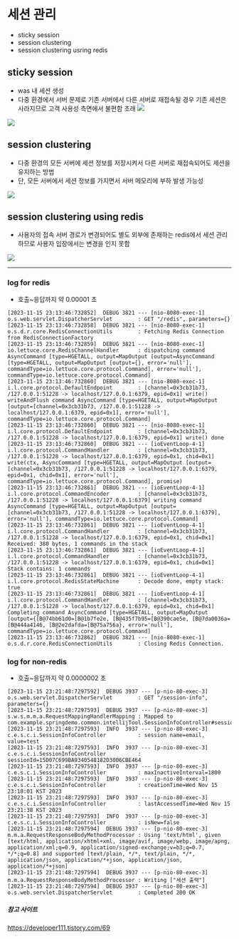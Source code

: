 # 세션 관리
- sticky session
- session clustering
- session clustering usring redis

## sticky session
- was 내 세션 생성
- 다중 환경에서 서버 문제로 기존 서버에서 다른 서버로 재접속될 경우 기존 세션은 사라지므로 고객 사용성 측면에서 불편함 초래
<img src="https://github.com/chp320/ts/assets/47440517/366a7a9e-da8b-4b9a-8a7c-0ae16af1f494" /> <br>
<img src="https://github.com/chp320/ts/assets/47440517/def68597-d88a-456f-b09e-43495f73ec27" />

## session clustering
- 다중 환경의 모든 서버에 세션 정보를 저장시켜서 다른 서버로 재접속되어도 세션을 유지하는 방법
- 단, 모든 서버에서 세션 정보를 가지면서 서버 메모리에 부하 발생 가능성
<img src="https://github.com/chp320/ts/assets/47440517/b76819dd-2479-4edd-b164-de99f7b1463c" />

## session clustering using redis
- 사용자의 접속 서버 경로가 변경되어도 별도 외부에 존재하는 redis에서 세션 관리하므로 사용자 입장에서는 변경을 인지 못함
<img src="https://github.com/chp320/ts/assets/47440517/6fc47e6a-01f1-4eca-9b99-c4350237eaa9" />

<hr>

### log for redis
- 호출~응답까지 약 0.00001 초

```
[2023-11-15 23:13:46:732852]  DEBUG 3821 --- [nio-8080-exec-1] o.s.web.servlet.DispatcherServlet        : GET "/redis", parameters={}
[2023-11-15 23:13:46:732858]  DEBUG 3821 --- [nio-8080-exec-1] o.s.d.r.core.RedisConnectionUtils        : Fetching Redis Connection from RedisConnectionFactory
[2023-11-15 23:13:46:732859]  DEBUG 3821 --- [nio-8080-exec-1] io.lettuce.core.RedisChannelHandler      : dispatching command AsyncCommand [type=HGETALL, output=MapOutput [output=AsyncCommand [type=HGETALL, output=MapOutput [output={}, error='null'], commandType=io.lettuce.core.protocol.Command], error='null'], commandType=io.lettuce.core.protocol.Command]
[2023-11-15 23:13:46:732860]  DEBUG 3821 --- [nio-8080-exec-1] i.l.core.protocol.DefaultEndpoint        : [channel=0x3cb31b73, /127.0.0.1:51228 -> localhost/127.0.0.1:6379, epid=0x1] write() writeAndFlush command AsyncCommand [type=HGETALL, output=MapOutput [output=[channel=0x3cb31b73, /127.0.0.1:51228 -> localhost/127.0.0.1:6379, epid=0x1], error='null'], commandType=io.lettuce.core.protocol.Command]
[2023-11-15 23:13:46:732860]  DEBUG 3821 --- [nio-8080-exec-1] i.l.core.protocol.DefaultEndpoint        : [channel=0x3cb31b73, /127.0.0.1:51228 -> localhost/127.0.0.1:6379, epid=0x1] write() done
[2023-11-15 23:13:46:732860]  DEBUG 3821 --- [ioEventLoop-4-1] i.l.core.protocol.CommandHandler         : [channel=0x3cb31b73, /127.0.0.1:51228 -> localhost/127.0.0.1:6379, epid=0x1, chid=0x1] write(ctx, AsyncCommand [type=HGETALL, output=MapOutput [output=[channel=0x3cb31b73, /127.0.0.1:51228 -> localhost/127.0.0.1:6379, epid=0x1, chid=0x1], error='null'], commandType=io.lettuce.core.protocol.Command], promise)
[2023-11-15 23:13:46:732861]  DEBUG 3821 --- [ioEventLoop-4-1] i.l.core.protocol.CommandEncoder         : [channel=0x3cb31b73, /127.0.0.1:51228 -> localhost/127.0.0.1:6379] writing command AsyncCommand [type=HGETALL, output=MapOutput [output=[channel=0x3cb31b73, /127.0.0.1:51228 -> localhost/127.0.0.1:6379], error='null'], commandType=io.lettuce.core.protocol.Command]
[2023-11-15 23:13:46:732861]  DEBUG 3821 --- [ioEventLoop-4-1] i.l.core.protocol.CommandHandler         : [channel=0x3cb31b73, /127.0.0.1:51228 -> localhost/127.0.0.1:6379, epid=0x1, chid=0x1] Received: 380 bytes, 1 commands in the stack
[2023-11-15 23:13:46:732861]  DEBUG 3821 --- [ioEventLoop-4-1] i.l.core.protocol.CommandHandler         : [channel=0x3cb31b73, /127.0.0.1:51228 -> localhost/127.0.0.1:6379, epid=0x1, chid=0x1] Stack contains: 1 commands
[2023-11-15 23:13:46:732861]  DEBUG 3821 --- [ioEventLoop-4-1] i.l.core.protocol.RedisStateMachine      : Decode done, empty stack: true
[2023-11-15 23:13:46:732861]  DEBUG 3821 --- [ioEventLoop-4-1] i.l.core.protocol.CommandHandler         : [channel=0x3cb31b73, /127.0.0.1:51228 -> localhost/127.0.0.1:6379, epid=0x1, chid=0x1] Completing command AsyncCommand [type=HGETALL, output=MapOutput [output={[B@74bb61d0=[B@1b7fe2e, [B@435f7b95=[B@390cae5e, [B@7da0036a=[B@444a4146, [B@2e2dafda=[B@75a756a}, error='null'], commandType=io.lettuce.core.protocol.Command]
[2023-11-15 23:13:46:732862]  DEBUG 3821 --- [nio-8080-exec-1] o.s.d.r.core.RedisConnectionUtils        : Closing Redis Connection.
```

### log for non-redis
- 호출~응답까지 약 0.0000002 초

```
[2023-11-15 23:21:48:7297592]  DEBUG 3937 --- [p-nio-80-exec-3] o.s.web.servlet.DispatcherServlet        : GET "/session-info", parameters={}
[2023-11-15 23:21:48:7297593]  DEBUG 3937 --- [p-nio-80-exec-3] s.w.s.m.m.a.RequestMappingHandlerMapping : Mapped to com.example.springdemo.common.intellijTool.SessionInfoController#sessionInfo(HttpServletRequest)
[2023-11-15 23:21:48:7297593]  INFO  3937 --- [p-nio-80-exec-3] c.e.s.c.i.SessionInfoController          : session name=email, value=test
[2023-11-15 23:21:48:7297593]  INFO  3937 --- [p-nio-80-exec-3] c.e.s.c.i.SessionInfoController          : sessionId=15D07C699BA9340548182D3006CBE464
[2023-11-15 23:21:48:7297593]  INFO  3937 --- [p-nio-80-exec-3] c.e.s.c.i.SessionInfoController          : maxInactiveInterval=1800
[2023-11-15 23:21:48:7297593]  INFO  3937 --- [p-nio-80-exec-3] c.e.s.c.i.SessionInfoController          : creationTime=Wed Nov 15 23:18:01 KST 2023
[2023-11-15 23:21:48:7297593]  INFO  3937 --- [p-nio-80-exec-3] c.e.s.c.i.SessionInfoController          : lastAccessedTime=Wed Nov 15 23:21:38 KST 2023
[2023-11-15 23:21:48:7297593]  INFO  3937 --- [p-nio-80-exec-3] c.e.s.c.i.SessionInfoController          : isNew=false
[2023-11-15 23:21:48:7297594]  DEBUG 3937 --- [p-nio-80-exec-3] m.m.a.RequestResponseBodyMethodProcessor : Using 'text/html', given [text/html, application/xhtml+xml, image/avif, image/webp, image/apng, application/xml;q=0.9, application/signed-exchange;v=b3;q=0.7, */*;q=0.8] and supported [text/plain, */*, text/plain, */*, application/json, application/*+json, application/json, application/*+json]
[2023-11-15 23:21:48:7297594]  DEBUG 3937 --- [p-nio-80-exec-3] m.m.a.RequestResponseBodyMethodProcessor : Writing ["세션 출력"]
[2023-11-15 23:21:48:7297594]  DEBUG 3937 --- [p-nio-80-exec-3] o.s.web.servlet.DispatcherServlet        : Completed 200 OK
```

##### 참고 사이트
https://developer111.tistory.com/69
